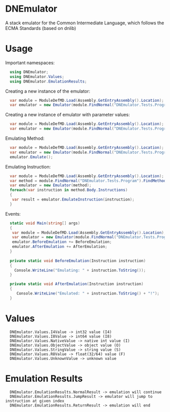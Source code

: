 # DNEmulator
A stack emulator for the Common Intermediate Language, which follows the ECMA Standards (based on dnlib)


# Usage
Important namespaces:
```C#
  using DNEmulator;
  using DNEmulator.Values;
  using DNEmulator.EmulationResults;
```

Creating a new instance of the emulator:
```C#
  var module = ModuleDefMD.Load(Assembly.GetEntryAssembly().Location);
  var emulator = new Emulator(module.FindNormal("DNEmulator.Tests.Program").FindMethod("ToEmulate"));   
```

Creating a new instance of emulator with parameter values:
```C#
  var module = ModuleDefMD.Load(Assembly.GetEntryAssembly().Location);
  var emulator = new Emulator(module.FindNormal("DNEmulator.Tests.Program").FindMethod("ToEmulate"), new Value[] { new StringValue("abc"), new ObjectValue(new int[5]) });   
```

Emulating Method:
```C#
  var module = ModuleDefMD.Load(Assembly.GetEntryAssembly().Location);
  var emulator = new Emulator(module.FindNormal("DNEmulator.Tests.Program").FindMethod("ToEmulate")); 
  emulator.Emulate();
```

Emulating Instruction:
```C#
  var module = ModuleDefMD.Load(Assembly.GetEntryAssembly().Location);
  var method = module.FindNormal("DNEmulator.Tests.Program").FindMethod("ToEmulate");
  var emulator = new Emulator(method); 
  foreach(var instruction in method.Body.Instructions)
  {
   var result = emulator.EmulateInstruction(instruction);
  }
```

Events:
```C#
  static void Main(string[] args)
  {
   var module = ModuleDefMD.Load(Assembly.GetEntryAssembly().Location);
   var emulator = new Emulator(module.FindNormal("DNEmulator.Tests.Program").FindMethod("ToEmulate"));
   emulator.BeforeEmulation += BeforeEmulation;
   emulator.AfterEmulation += AfterEmulation;        
  }
  
  private static void BeforeEmulation(Instruction instruction)
  {
    Console.WriteLine("Emulating: " + instruction.ToString());
  }

  private static void AfterEmulation(Instruction instruction)
  {
     Console.WriteLine("Emulated: " + instruction.ToString() + "!");
  }
```

# Values
```
  DNEmulator.Values.I4Value -> int32 value (I4)
  DNEmulator.Values.I8Value -> int64 value (I8)
  DNEmulator.Values.NativeValue -> native int value (I)
  DNEmulator.Values.ObjectValue -> object value (O)
  DNEmulator.Values.StringValue -> string value (S)
  DNEmulator.Values.R8Value -> float(32/64) value (F)
  DNEmulator.Values.UnknownValue -> unknown value
```

# Emulation Results
```
  DNEmulator.EmulationResults.NormalResult -> emulation will continue
  DNEmulator.EmulationResults.JumpResult -> emulator will jump to instruction at given index
  DNEmulator.EmulationResults.ReturnResult -> emulation will end
```


